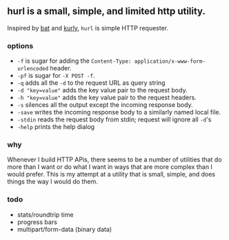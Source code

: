 ## hurl is a small, simple, and limited http utility.

Inspired by [bat](https://github.com/astaxie/bat) and [kurly](https://github.com/davidjpeacock/kurly), `hurl` is simple HTTP requester.

### options

  - `-f` is sugar for adding the `Content-Type: application/x-www-form-urlencoded` header.
  - `-pf` is sugar for `-X POST -f`.
  - `-q` adds all the `-d` to the request URL as query string
  - `-d "key=value"` adds the key value pair to the request body.
  - `-h "key=value"` adds the key value pair to the request headers.
  - `-s` silences all the output except the incoming response body.
  - `-save` writes the incoming response body to a similarly named local file.
  - `-stdin` reads the request body from stdin; request will ignore all `-d`'s
  - `-help` prints the help dialog

### why

Whenever I build HTTP APis, there seems to be a number of utilities that do more than I want or do what I want in ways that are more complex than I would prefer. This is my attempt at a utility that is small, simple, and does things the way I would do them.

### todo

  - stats/roundtrip time
  - progress bars
  - multipart/form-data (binary data)

